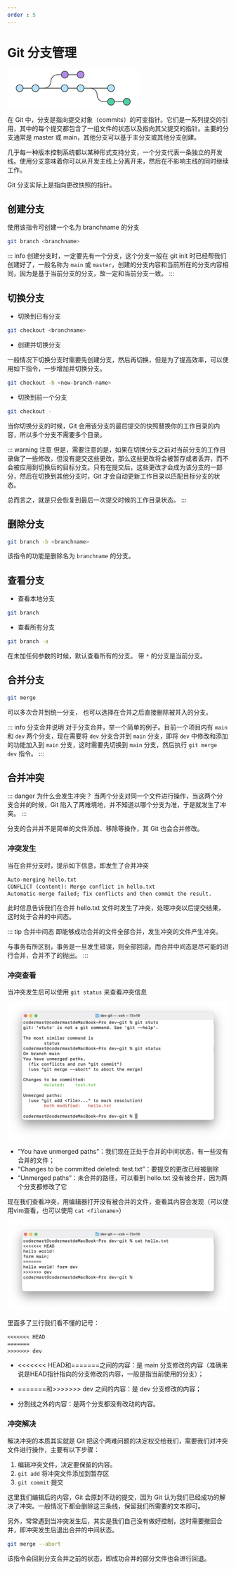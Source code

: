 ```yaml
---
order : 5
---
```

# Git 分支管理

![](./assets/git-branch-manage/2024-04-04-13-22-51.png)

在 Git 中，分支是指向提交对象（commits）的可变指针。它们是一系列提交的引用，其中的每个提交都包含了一组文件的状态以及指向其父提交的指针。主要的分支通常是 master 或 main，其他分支可以基于主分支或其他分支创建。

几乎每一种版本控制系统都以某种形式支持分支，一个分支代表一条独立的开发线。使用分支意味着你可以从开发主线上分离开来，然后在不影响主线的同时继续工作。

Git 分支实际上是指向更改快照的指针。

## 创建分支

使用该指令可创建一个名为 branchname 的分支

```sh
git branch <branchname>
```
::: info 
创建分支时，一定要先有一个分支，这个分支一般在 git init 时已经帮我们创建好了，一般名称为 `main` 或 `master`，创建的分支内容和当前所在的分支内容相同，因为是基于当前分支的分支，故一定和当前分支一致。
:::

## 切换分支

- 切换到已有分支

```sh
git checkout <branchname>
```

- 创建并切换分支

一般情况下切换分支时需要先创建分支，然后再切换，但是为了提高效率，可以使用如下指令，一步增加并切换分支。

```sh
git checkout -b <new-branch-name>
```
- 切换到前一个分支

```sh
git checkout -
```

当你切换分支的时候，Git 会用该分支的最后提交的快照替换你的工作目录的内容，所以多个分支不需要多个目录。

::: warning 注意
但是，需要注意的是，如果在切换分支之前对当前分支的工作目录做了一些修改，但没有提交这些更改，那么这些更改将会被暂存或者丢弃，而不会被应用到切换后的目标分支。只有在提交后，这些更改才会成为该分支的一部分，然后在切换到其他分支时，Git 才会自动更新工作目录以匹配目标分支的状态。

总而言之，就是只会恢复到最后一次提交时候的工作目录状态。
:::

## 删除分支

```sh
git branch -b <branchname>
```

该指令的功能是删除名为 `branchname` 的分支。

## 查看分支

- 查看本地分支

```sh
git branch
```


- 查看所有分支

```sh
git branch -a
```
在未加任何参数的时候，默认查看所有的分支。 带 `*` 的分支是当前分支。


## 合并分支

```sh
git merge 
```

可以多次合并到统一分支， 也可以选择在合并之后直接删除被并入的分支。

::: info 分支合并说明
对于分支合并，举一个简单的例子。目前一个项目内有 `main` 和 `dev` 两个分支，现在需要将 `dev` 分支合并到 `main` 分支，即将 `dev` 中修改和添加的功能加入到 `main` 分支，这时需要先切换到 `main` 分支，然后执行 `git merge dev` 指令。
:::

## 合并冲突

::: danger 为什么会发生冲突？
当两个分支对同一个文件进行操作，当这两个分支合并的时候，Git 陷入了两难境地，并不知道以哪个分支为准，于是就发生了冲突。
:::

分支的合并并不是简单的文件添加、移除等操作，其 Git 也会合并修改。

### 冲突发生

当在合并分支时，提示如下信息，即发生了合并冲突

```text
Auto-merging hello.txt
CONFLICT (content): Merge conflict in hello.txt
Automatic merge failed; fix conflicts and then commit the result.
```
此时信息告诉我们在合并 hello.txt 文件时发生了冲突，处理冲突以后提交结果，这时处于合并的中间态。

::: tip 合并中间态
即能够成功合并的文件全部合并，发生冲突的文件产生冲突。

与事务有所区别，事务是一旦发生错误，则全部回滚。而合并中间态是尽可能的进行合并，合并不了的抛出。
:::
### 冲突查看

当冲突发生后可以使用 `git status` 来查看冲突信息

![](./assets/git-branch-manage/2024-04-04-23-16-20.png)


- “You have unmerged paths”：我们现在正处于合并的中间状态，有一些没有合并的文件；
- “Changes to be committed deleted: test.txt”：要提交的更改已经被删除
- “Unmerged paths”：未合并的路径，可以看到 hello.txt 没有被合并，因为两个分支都修改了它

现在我们查看冲突，用编辑器打开没有被合并的文件，查看其内容会发现（可以使用vim查看，也可以使用 `cat <filename>`）

![](./assets/git-branch-manage/2024-04-04-23-24-36.png)

里面多了三行我们看不懂的记号：

```text
<<<<<<< HEAD
=======
>>>>>>> dev
```

- <<<<<<< HEAD和=======之间的内容：是 main 分支修改的内容（准确来说是HEAD指针指向的分支修改的内容，一般是指当前使用的分支）；

- =======和>>>>>>> dev 之间的内容：是 dev 分支修改的内容；

- 分割线之外的内容：是两个分支都没有改动的内容。
	
### 冲突解决

解决冲突的本质其实就是 Git 把这个两难问题的决定权交给我们，需要我们对冲突文件进行操作，主要有以下步骤：

1. 编辑冲突文件，决定要保留的内容。
2. `git add` 将冲突文件添加到暂存区
3. `git commit` 提交

这里我们编辑后的内容，Git 会原封不动的提交，因为 Git 认为我们已经成功的解决了冲突。一般情况下都会删除这三条线，保留我们所需要的文本即可。

另外，常常遇到当冲突发生后，其实是我们自己没有做好控制，这时需要撤回合并，即冲突发生后退出合并的中间状态。

```sh
git merge --abort
```

该指令会回到分支合并之前的状态，即成功合并的部分文件也会进行回退。


